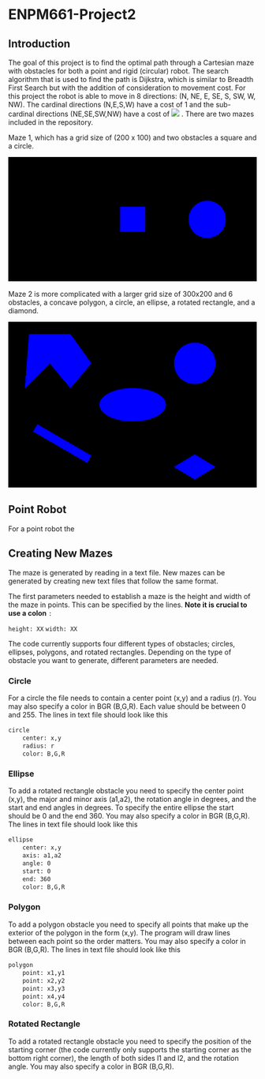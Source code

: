# ENPM661-Project2

## Introduction

The goal of this project is to find the optimal path through a Cartesian maze with obstacles for both a point and rigid (circular) robot. The search algorithm that is used to find the path is Dijkstra, which is similar to Breadth First Search but with the addition of consideration to movement cost. For this project the robot is able to move in 8 directions: (N, NE, E, SE, S, SW, W, NW). The cardinal directions (N,E,S,W) have a cost of 1 and the sub-cardinal directions (NE,SE,SW,NW) have a cost of <img src="https://render.githubusercontent.com/render/math?math=\sqrt{2}"> . There are two mazes included in the repository.

Maze 1, which has a grid size of (200 x 100) and two obstacles a square and a circle.

![maze1](https://github.com/jaybrecht/ENPM661-Project2/blob/master/images/maze1.png)

Maze 2 is more complicated with a larger grid size of 300x200 and 6 obstacles, a concave polygon, a circle, an ellipse, a rotated rectangle, and a diamond. 

![maze2](https://github.com/jaybrecht/ENPM661-Project2/blob/master/images/maze2.png)

## Point Robot

For a point robot the 

## Creating New Mazes

The maze is generated by reading in a text file. New mazes can be generated by creating new text files that follow the same format. 

The first parameters needed to establish a maze is the height and width of the maze in points. This can be specified by the lines. **Note it is crucial to use a colon** `:`

`height: XX`
`width: XX`

The code currently supports four different types of obstacles; circles, ellipses, polygons, and rotated rectangles. Depending on the type of obstacle you want to generate, different parameters are needed. 

### Circle
For a circle the file needs to contain a center point (x,y) and a radius (r). You may also specify a color in BGR (B,G,R). Each value should be between 0 and 255. The lines in text file should look like this

    circle
        center: x,y
        radius: r
        color: B,G,R

### Ellipse
To add a rotated rectangle obstacle you need to specify the center point (x,y), the major and minor axis (a1,a2), the rotation angle in degrees, and the start and end angles in degrees. To specify the entire ellipse the start should be 0 and the end 360. You may also specify a color in BGR (B,G,R). The lines in text file should look like this

    ellipse
        center: x,y
        axis: a1,a2
        angle: 0 
        start: 0
        end: 360
        color: B,G,R

### Polygon
To add a polygon obstacle you need to specify all points that make up the exterior of the polygon in the form (x,y). The program will draw lines between each point so the order matters. You may also specify a color in BGR (B,G,R). The lines in text file should look like this

    polygon
        point: x1,y1
        point: x2,y2
        point: x3,y3
        point: x4,y4
        color: B,G,R

### Rotated Rectangle
To add a rotated rectangle obstacle you need to specify the position of the starting corner (the code currently only supports the starting corner as the bottom right corner), the length of both sides l1 and l2, and the rotation angle. You may also specify a color in BGR (B,G,R).

